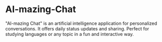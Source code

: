 # AI-mazing-Chat
"AI-mazing Chat" is an artificial intelligence application for personalized conversations. It offers daily status updates and sharing. Perfect for studying languages or any topic in a fun and interactive way.
